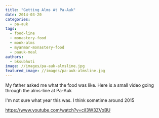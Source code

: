 ```yaml
---
title: "Getting Alms At Pa-Auk"
date: 2014-03-20
categories: 
  - pa-auk
tags: 
  - food-line
  - monastery-food
  - monk-alms
  - myanmar-monastery-food
  - paauk-meal
authors: 
  - bksubhuti
image: //images/pa-auk-almsline.jpg
featured_image: //images/pa-auk-almsline.jpg
---
```


My father asked me what the food was like. Here is a small video going through the alms-line at Pa-Auk

I'm not sure what year this was. I think sometime around 2015

https://www.youtube.com/watch?v=ciI3W3ZVoBU